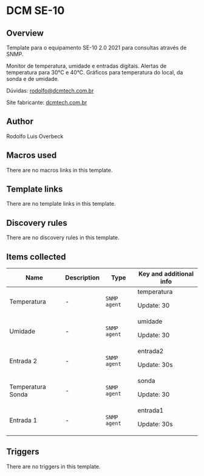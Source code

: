 # DCM SE-10

## Overview

Template para o equipamento SE-10 2.0 2021 para consultas através de SNMP.


Monitor de temperatura, umidade e entradas digitais. Alertas de temperatura para 30°C e 40°C. Gráficos para temperatura do local, da sonda e de umidade.


Dúvidas: rodolfo@dcmtech.com.br


Site fabricante: [dcmtech.com.br](https://dcmtech.com.br/)



## Author

Rodolfo Luis Overbeck

## Macros used

There are no macros links in this template.

## Template links

There are no template links in this template.

## Discovery rules

There are no discovery rules in this template.

## Items collected

|Name|Description|Type|Key and additional info|
|----|-----------|----|----|
|Temperatura|<p>-</p>|`SNMP agent`|temperatura<p>Update: 30</p>|
|Umidade|<p>-</p>|`SNMP agent`|umidade<p>Update: 30</p>|
|Entrada 2|<p>-</p>|`SNMP agent`|entrada2<p>Update: 30s</p>|
|Temperatura Sonda|<p>-</p>|`SNMP agent`|sonda<p>Update: 30</p>|
|Entrada 1|<p>-</p>|`SNMP agent`|entrada1<p>Update: 30s</p>|
## Triggers

There are no triggers in this template.

